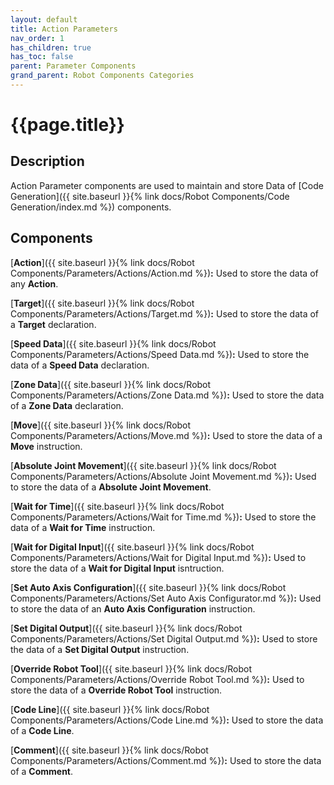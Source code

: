 ```yaml
---
layout: default
title: Action Parameters
nav_order: 1
has_children: true
has_toc: false
parent: Parameter Components
grand_parent: Robot Components Categories
---
```


# **{{page.title}}**

## **Description**

Action Parameter components are used to maintain and store Data of [Code Generation]({{ site.baseurl }}{% link docs/Robot Components/Code Generation/index.md %}) components.

## **Components**

[**Action**]({{ site.baseurl }}{% link docs/Robot Components/Parameters/Actions/Action.md %})**:** Used to store the data of any **Action**. 

[**Target**]({{ site.baseurl }}{% link docs/Robot Components/Parameters/Actions/Target.md %})**:** Used to store the data of a **Target** declaration. 

[**Speed Data**]({{ site.baseurl }}{% link docs/Robot Components/Parameters/Actions/Speed Data.md %})**:** Used to store the data of a **Speed Data** declaration. 

[**Zone Data**]({{ site.baseurl }}{% link docs/Robot Components/Parameters/Actions/Zone Data.md %})**:** Used to store the data of a **Zone Data** declaration. 

[**Move**]({{ site.baseurl }}{% link docs/Robot Components/Parameters/Actions/Move.md %})**:** Used to store the data of a **Move** instruction. 

[**Absolute Joint Movement**]({{ site.baseurl }}{% link docs/Robot Components/Parameters/Actions/Absolute Joint Movement.md %})**:** Used to store the data of a **Absolute Joint Movement**. 

[**Wait for Time**]({{ site.baseurl }}{% link docs/Robot Components/Parameters/Actions/Wait for Time.md %})**:** Used to store the data of a **Wait for Time** instruction. 

[**Wait for Digital Input**]({{ site.baseurl }}{% link docs/Robot Components/Parameters/Actions/Wait for Digital Input.md %})**:** Used to store the data of a **Wait for Digital Input** isntruction. 

[**Set Auto Axis Configuration**]({{ site.baseurl }}{% link docs/Robot Components/Parameters/Actions/Set Auto Axis Configurator.md %})**:** Used to store the data of an **Auto Axis Configuration** instruction. 

[**Set Digital Output**]({{ site.baseurl }}{% link docs/Robot Components/Parameters/Actions/Set Digital Output.md %})**:** Used to store the data of a **Set Digital Output** instruction. 

[**Override Robot Tool**]({{ site.baseurl }}{% link docs/Robot Components/Parameters/Actions/Override Robot Tool.md %})**:** Used to store the data of a **Override Robot Tool** instruction. 

[**Code Line**]({{ site.baseurl }}{% link docs/Robot Components/Parameters/Actions/Code Line.md %})**:** Used to store the data of a **Code Line**. 

[**Comment**]({{ site.baseurl }}{% link docs/Robot Components/Parameters/Actions/Comment.md %})**:** Used to store the data of a **Comment**. 


